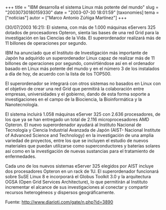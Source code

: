 +++
title = "IBM desarrolla el sistema Linux más potente del mundo"
slug = "20030730180159330"
date = "2003-07-30 18:01:59"
[taxonomies]
tema = ["noticias"]
autor = ["Marco Antonio Zúñiga Martínez"]
+++

(30/07/2003 16:21): El sistema, con más de 1.000 máquinas eServers 325
dotados de procesadores Opteron, sienta las bases de una red Grid para
la investigación en las Ciencias de la Vida. El superordenador realizará
más de 11 billones de operaciones por segundo.

IBM ha anunciado que el Instituto de Investigación más importante de
Japón ha adquirido un superordenador Linux capaz de realizar más de 11
billones de operaciones por segundo, convirtiéndose así en el ordenador
basado en Linux más potente del mundo y en el número 3 de los instalados
a día de hoy, de acuerdo con la lista de los TOP500.

<!-- more -->
El superordenador se integrará con otros sistemas no basados en Linux
con el objetivo de crear una red Grid que permitirá la colaboración
entre empresas, universidades y el gobierno, dando de esta forma soporte
a investigaciones en el campo de la Biociencia, la Bioinformática y la
Nanotecnología.

El sistema incluirá 1.058 máquinas eServer 325 con 2.636 procesadores,
de los que ya se han entregado un total de 2.116 microprocesadores AMD
Opteron. El nuevo superordenador ayudará al Instituto Nacional de
Tecnología y Ciencia Industrial Avanzada de Japón (AIST- Nacional
Institute of Advanced Science and Technology) en la investigación de una
amplia variedad de proyectos, entre los que se incluyen el estudio de
nuevos materiales que puedan utilizarse como superconductores y baterías
solares así como en la investigación de nuevas sustancias para el
tratamiento de enfermedades.

Cada uno de los nuevos sistemas eServer 325 elegidos por AIST incluye
dos procesadores Opteron en un rack de 1U. El superordenador funcionará
sobre SuSE Linux 8 e incorporará el Globus Toolkit 3.0 y la arquitectura
OGSA (Open Grid Services Architecture), lo que permitirán al Instituto
incrementar el alcance de sus investigaciones al conectar y compartir
recursos heterogéneos y dispersos geográficamente.

Fuente: http://www.diarioti.com/gate/n.php?id=3890

